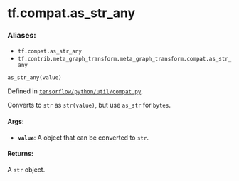 <div itemscope itemtype="http://developers.google.com/ReferenceObject">
<meta itemprop="name" content="tf.compat.as_str_any" />
</div>

# tf.compat.as_str_any

### Aliases:

* `tf.compat.as_str_any`
* `tf.contrib.meta_graph_transform.meta_graph_transform.compat.as_str_any`

``` python
as_str_any(value)
```



Defined in [`tensorflow/python/util/compat.py`](https://www.tensorflow.org/code/tensorflow/python/util/compat.py).

Converts to `str` as `str(value)`, but use `as_str` for `bytes`.

#### Args:

* <b>`value`</b>: A object that can be converted to `str`.


#### Returns:

A `str` object.